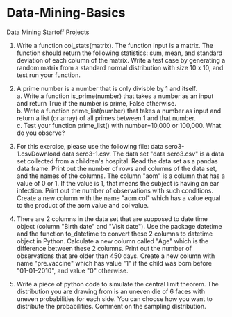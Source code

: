 # Data-Mining-Basics
Data Mining Startoff Projects

1. Write a function col_stats(matrix). The function input is a matrix. The function should return the following statistics: sum, mean, and standard deviation of each column of the matrix. 
Write a test case by generating a random matrix from a standard normal distribution with size 10 x 10, and test run your function.

2. A prime number is a number that is only divisble by 1 and itself. </br>
  a. Write a function is_prime(number) that takes a number as an input and return True if the number is prime, False otherwise. </br>
  b. Write a function prime_list(number) that takes a number as input and return a list (or array) of all primes between 1 and that number. </br>
  c. Test your function prime_list() with number=10,000 or 100,000. What do you observe? </br>

3. For this exercise, please use the following file: data sero3-1.csvDownload data sero3-1.csv. The data set "data sero3.csv" is a data set collected from a children's hospital. Read the data set as a pandas data frame. Print out the number of rows and columns of the data set, and the names of the columns. The column "aom" is a column that has a value of 0 or 1. If the value is 1, that means the subject is having an ear infection. Print out the number of observations with such conditions. Create a new column with the name "aom.col" which has a value equal to the product of the aom value and col value.

4. There are 2 columns in the data set that are supposed to date time object (column "Birth date" and "Visit date"). Use the package datetime and the function to_datetime to convert these 2 columns to datetime object in Python. Calculate a new column called "Age" which is the difference between these 2 columns. Print out the number of observations that are older than 450 days. Create a new column with name "pre.vaccine" which has value "1" if the child was born before "01-01-2010", and value "0" otherwise. 

5. Write a piece of python code to simulate the central limit theorem. The distribution you are drawing from is an uneven die of 6 faces with uneven probabilities for each side. You can choose how you want to distribute the probabilities. Comment on the sampling distribution.
